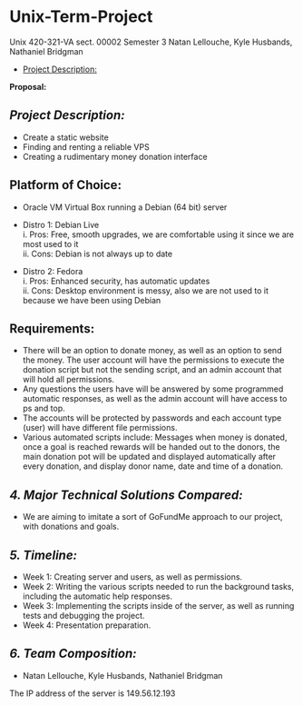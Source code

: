 # Unix-Term-Project
Unix
420-321-VA  sect. 00002
Semester 3
Natan Lellouche, Kyle Husbands, Nathaniel Bridgman

- [Project Description:](#project-description)

**Proposal:**

## *Project Description:*
  -	Create a static website
  -	Finding and renting a reliable VPS
  -	Creating a rudimentary money donation interface 
 
## Platform of Choice:
  -	Oracle VM Virtual Box running a Debian (64 bit) server
  -	Distro 1: Debian Live\
      i.	Pros: Free, smooth upgrades, we are comfortable using it since we are most used to it\
      ii.	Cons: Debian is not always up to date

  -	Distro 2: Fedora\
    i.	Pros: Enhanced security, has automatic updates\
    ii.	Cons: Desktop environment is messy, also we are not used to it because we have been using Debian

## Requirements:
  -	There will be an option to donate money, as well as an option to send the money. The user account will have the permissions to execute the donation script but not     the sending script, and an admin account that will hold all permissions.
  -	Any questions the users have will be answered by some programmed automatic responses, as well as the admin account will have access to ps and top.
  -	The accounts will be protected by passwords and each account type (user) will have different file permissions.
  -	Various automated scripts include: Messages when money is donated, once a goal is reached rewards will be handed out to the donors, the main donation pot will be       updated and displayed automatically after every donation, and display donor name, date and time of a donation.                    

## *4.	Major Technical Solutions Compared:*
  -	We are aiming to imitate a sort of GoFundMe approach to our project, with donations and goals.

## *5.	Timeline:*
  -	Week 1: Creating server and users, as well as permissions.
  -	Week 2: Writing the various scripts needed to run the background tasks, including the automatic help responses.
  -	Week 3: Implementing the scripts inside of the server, as well as running tests and debugging the project.
  -	Week 4: Presentation preparation.

## *6.	Team Composition:*
  -	Natan Lellouche, Kyle Husbands, Nathaniel Bridgman

The IP address of the server is 149.56.12.193
